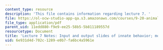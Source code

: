 ```yaml
---
content_type: resource
description: 'This file contains information regarding lecture 7. '
file: https://ol-ocw-studio-app-qa.s3.amazonaws.com/courses/9-20-animal-behavior-fall-2013/6e931d4d702c1289e0b7fa6bc4a5961e_MIT9_20F13_Lec7.pdf
file_type: application/pdf
parent_uid: 11edd880-f9e9-ee25-58b5-5b811189557d
resourcetype: Document
title: 'Lecture 7 Notes: Input and output slides of innate behavior; motivation'
uid: 6e931d4d-702c-1289-e0b7-fa6bc4a5961e
---
```

